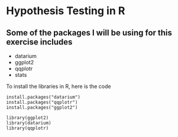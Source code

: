# Hypothesis Testing in R

## Some of the packages I will be using for this exercise includes 
- datarium
- ggplot2
- qqplotr
- stats

To install the libraries in R, here is the code

```
install.packages("datarium")
install.packages("qqplotr")
install.packages("ggplot2")

library(ggplot2)
library(datarium)
library(qqplotr)
```

